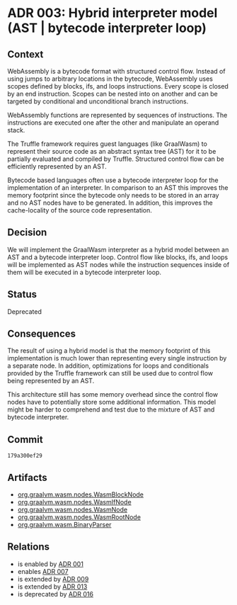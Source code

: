 # ADR 003: Hybrid interpreter model (AST | bytecode interpreter loop)

## Context

WebAssembly is a bytecode format with structured control flow.
Instead of using jumps to arbitrary locations in the bytecode, WebAssembly uses scopes defined by blocks, ifs, and loops instructions.
Every scope is closed by an end instruction.
Scopes can be nested into on another and can be targeted by conditional and unconditional branch instructions.

WebAssembly functions are represented by sequences of instructions.
The instructions are executed one after the other and manipulate an operand stack.

The Truffle framework requires guest languages (like GraalWasm) to represent their source code as an abstract syntax tree (AST) for it to be partially evaluated and compiled by Truffle.
Structured control flow can be efficiently represented by an AST.

Bytecode based languages often use a bytecode interpreter loop for the implementation of an interpreter.
In comparison to an AST this improves the memory footprint since the bytecode only needs to be stored in an array and no AST nodes have to be generated.
In addition, this improves the cache-locality of the source code representation.

## Decision

We will implement the GraalWasm interpreter as a hybrid model between an AST and a bytecode interpreter loop. 
Control flow like blocks, ifs, and loops will be implemented as AST nodes while the instruction sequences inside of them will be executed in a bytecode interpreter loop.

## Status

Deprecated

## Consequences

The result of using a hybrid model is that the memory footprint of this implementation is much lower than representing every single instruction by a separate node.
In addition, optimizations for loops and conditionals provided by the Truffle framework can still be used due to control flow being represented by an AST.

This architecture still has some memory overhead since the control flow nodes have to potentially store some additional information.
This model might be harder to comprehend and test due to the mixture of AST and bytecode interpreter.

## Commit

`179a300ef29`

## Artifacts

- [org.graalvm.wasm.nodes.WasmBlockNode](../../src/org.graalvm.wasm/src/org/graalvm/wasm/nodes/WasmBlockNode.java)
- [org.graalvm.wasm.nodes.WasmIfNode](../../src/org.graalvm.wasm/src/org/graalvm/wasm/nodes/WasmIfNode.java)
- [org.graalvm.wasm.nodes.WasmNode](../../src/org.graalvm.wasm/src/org/graalvm/wasm/nodes/WasmNode.java)
- [org.graalvm.wasm.nodes.WasmRootNode](../../src/org.graalvm.wasm/src/org/graalvm/wasm/nodes/WasmRootNode.java)
- [org.graalvm.wasm.BinaryParser](../../src/org.graalvm.wasm/src/org/graalvm/wasm/BinaryParser.java)

## Relations

- is enabled by [ADR 001](./adr-001.md)
- enables [ADR 007](./adr-007.md)
- is extended by [ADR 009](./adr-009.md)
- is extended by [ADR 013](./adr-013.md)
- is deprecated by [ADR 016](./adr-016.md)